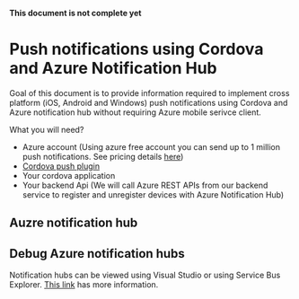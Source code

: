 **This document is not complete yet**

# Push notifications using Cordova and Azure Notification Hub

Goal of this document is to provide information required to implement cross platform (iOS, Android and Windows) push notifications using Cordova and Azure notification hub without requiring Azure mobile serivce client.

What you will need?
- Azure account (Using azure free account you can send up to 1 million push notifications. See pricing details [here](https://azure.microsoft.com/en-au/pricing/details/notification-hubs/))
- [Cordova push plugin](https://github.com/phonegap/phonegap-plugin-push)
- Your cordova application
- Your backend Api (We will call Azure REST APIs from our backend service to register and unregister devices with Azure Notification Hub)

## Auzre notification hub

## Debug Azure notification hubs

Notification hubs can be viewed using Visual Studio or using Service Bus Explorer. [This link](https://msdn.microsoft.com/en-us/library/azure/dn530751.aspx) has more information.
